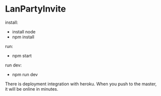 # LanPartyInvite

install:
- install node
- npm install

run:
- npm start

run dev:
- npm run dev

There is deployment integration with heroku. When you push to the master, it will be online in minutes.
